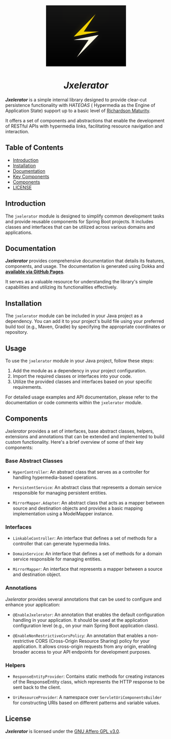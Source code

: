 <a name="readme-top"></a>
<br />
<div align="center">
  <a href="#">
   <!-- Replace this logo for a custom official logo -->
    <img src="./readme-assets/logos/jxelerate.svg" alt="Logo" width="250" height="190">
  </a>

<h1 align = "center">
<b><i>Jxelerator</i></b>
</h1>
</div>

**_Jxelerator_** is a simple internal library designed to provide clear-cut persistence functionality with _HATEOAS_ (
Hypermedia as the Engine of Application State) support up to a basic level of [Richardson Maturity].

It offers a set of components and abstractions that enable the development of RESTful APIs with hypermedia links,
facilitating resource navigation and interaction.

## Table of Contents

- [Introduction](#introduction)
- [Installation](#installation)
- [Documentation](#documentation)
- [Key Components](#Components)
- [Components](#components)
- [LICENSE](#license)

## Introduction

The `jxelerator` module is designed to simplify common development tasks and provide reusable components for Spring Boot
projects.
It includes classes and interfaces that can be utilized across various domains and applications.

## Documentation

**_Jxelerator_** provides comprehensive documentation that details its features, components, and usage. The
documentation is generated using Dokka and [**available via GitHub Pages**](https://jxareas.github.io/Jxelerator/).

It serves as a valuable resource for understanding the library's simple capabilities and utilizing its functionalities
effectively.

## Installation

The `jxelerator` module can be included in your Java project as a dependency. You can add it to your project's build
file using your preferred build tool (e.g., Maven, Gradle) by specifying the appropriate coordinates or repository.

## Usage

To use the `jxelerator` module in your Java project, follow these steps:

1. Add the module as a dependency in your project configuration.
2. Import the required classes or interfaces into your code.
3. Utilize the provided classes and interfaces based on your specific requirements.

For detailed usage examples and API documentation, please refer to the documentation or code comments within
the `jxelerator` module.

## Components

_Jxelerator_ provides a set of interfaces, base abstract classes, helpers, extensions and annotations that can be
extended and implemented to build custom functionality. Here's a brief overview of some of their key components:

### Base Abstract Classes

- `HyperController`: An abstract class that serves as a controller for handling hypermedia-based operations.

- `PersistentService`: An abstract class that represents a domain service responsible for managing persistent entities.

- `MirrorMapper.Adapter`: An abstract class that acts as a mapper between source and destination objects and provides a
  basic mapping implementation using a ModelMapper instance.

### Interfaces

- `LinkableController`: An interface that defines a set of methods for a controller that can generate hypermedia links.

- `DomainService`: An interface that defines a set of methods for a domain service responsible for managing entities.

- `MirrorMapper`: An interface that represents a mapper between a source and destination object.

### Annotations

_Jxelerator_ provides several annotations that can be used to configure and enhance your application:

- `@EnableJxelerator`: An annotation that enables the default configuration handling in your application. It should be
  used at the application configuration level (e.g., on your main Spring Boot application class).

- `@EnableNonRestrictiveCorsPolicy`: An annotation that enables a non-restrictive CORS (Cross-Origin Resource Sharing)
  policy for your application. It allows cross-origin requests from any origin, enabling broader access to your API
  endpoints for development purposes.

### Helpers

- `ResponseEntityProvider`: Contains static methods for creating instances of the ResponseEntity class, which represents
  the HTTP response to be sent back to the client.

- `UriResourceProvider`: A namespace over `ServletUriComponentsBuilder` for constructing URIs based on different
  patterns and variable values.

## License

**_Jxelerator_** is licensed under the [GNU Affero GPL v3.0](https://github.com/jxareas/PolyLab/blob/master/LICENSE).

[Richardson Maturity]: https://martinfowler.com/articles/richardsonMaturityModel.html
